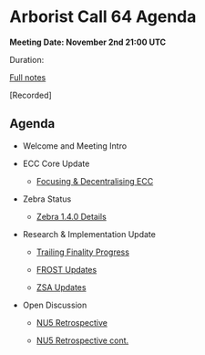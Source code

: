 # Arborist Call 64 Agenda

**Meeting Date: November 2nd 21:00 UTC**

Duration: 

[Full notes](https://github.com/ZcashCommunityGrants/arboretum-notes/blob/main/AllArboristCallNotes/Arborist%20Call%2064-Notes.md)

[Recorded]



## Agenda


+ Welcome and Meeting Intro


+ ECC Core Update 

     - [Focusing & Decentralising ECC](https://github.com/ZcashCommunityGrants/arboretum-notes/blob/main/AllArboristCallNotes/Arborist%20Call%2064-Notes.md#1-ecc-update---focusing-ecc--decentralising-efforts)


+ Zebra Status 

     - [Zebra 1.4.0 Details](https://github.com/ZcashCommunityGrants/arboretum-notes/blob/main/AllArboristCallNotes/Arborist%20Call%2064-Notes.md#2-zebra-update---zebrad-140)


+ Research & Implementation Update 

     - [Trailing Finality Progress](https://github.com/ZcashCommunityGrants/arboretum-notes/blob/main/AllArboristCallNotes/Arborist%20Call%2064-Notes.md#3-research--implementation-updates-i-trailing-finality)
    
     - [FROST Updates](https://github.com/ZcashCommunityGrants/arboretum-notes/blob/main/AllArboristCallNotes/Arborist%20Call%2064-Notes.md#3-research--implementation-updates-ii-frost)

     - [ZSA Updates](https://github.com/ZcashCommunityGrants/arboretum-notes/blob/main/AllArboristCallNotes/Arborist%20Call%2064-Notes.md#3-research--implementation-updates-iii-zsa-updates)


 + Open Discussion 

     - [NU5 Retrospective](https://github.com/ZcashCommunityGrants/arboretum-notes/blob/main/AllArboristCallNotes/Arborist%20Call%2064-Notes.md#4-open-discussion-i---nu5-retrospective)

     - [NU5 Retrospective cont.](https://github.com/ZcashCommunityGrants/arboretum-notes/blob/main/AllArboristCallNotes/Arborist%20Call%2064-Notes.md#4-open-discussion-ii---nu5-retrospective)



